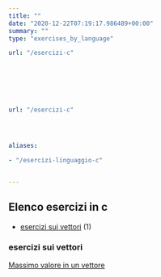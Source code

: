 ```yaml
---
title: ""
date: "2020-12-22T07:19:17.986489+00:00"
summary: ""
type: "exercises_by_language"

url: "/esercizi-c"







url: "/esercizi-c"




aliases:

- "/esercizi-linguaggio-c"


---
```




## Elenco esercizi in c 



* [esercizi sui vettori](/category/esercizi-sui-vettori) (1)






### esercizi sui vettori


[Massimo valore in un vettore](/esercizi/trovare-il-massimo-di-un-vettore)







